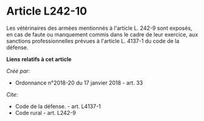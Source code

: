 # Article L242-10

Les vétérinaires des armées mentionnés à l'article L. 242-9 sont exposés, en cas de faute ou manquement commis dans le cadre
de leur exercice, aux sanctions professionnelles prévues à l'article L. 4137-1 du code de la défense.

**Liens relatifs à cet article**

_Créé par_:

  - Ordonnance n°2018-20 du 17 janvier 2018 - art. 33

_Cite_:

  - Code de la défense. - art. L4137-1
  - Code rural - art. L242-9
